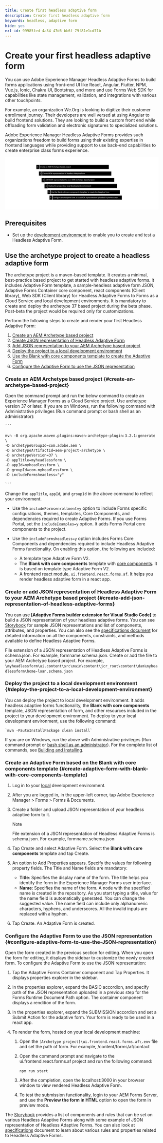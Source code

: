 ```yaml
---
title: Create first headless adaptive form
description: Create first headless adaptive form
keywords: headless, adaptive form
hide: yes
exl-id: 99985fed-4a34-47d6-bb6f-79f81e1cd71b
---
```

# Create your first headless adaptive form

You can use Adobe Experience Manager Headless Adaptive Forms to build forms applications using front-end UI like React, Angular, Flutter, NPM, Vue.js, Ionic, Chakra UI, Bootstrap, and more and use  Forms Web SDK for capabilities like state management, validation, and integrations with various other touchpoints.

For example, an organization We.Org is looking to digitize their customer enrollment journey. Their developers are well versed at using Angular to build frontend solutions. They are looking to build a custom front end while offloading form validation and electronic signatures to specialized solutions.

Adobe Experience Manager Headless Adaptive Forms provides such organizations freedom to build forms using their existing expertise in frontend languages while providing support to use back-end capabilities to create enterprise class forms experience.

<!-- >>[!VIDEO](https://video.tv.adobe.com/v/341011/) -->

![Create a Headless Adaptive Form](/help/assets/headless-forms.png)

## Prerequisites

* Set up the [development environment](setup-development-environment.md) to enable you to create and test a Headless Adaptive Form.

## Use the archetype project to create a headless adaptive form

The archetype project is a maven-based template. It creates a minimal, best-practice based project to get started with headless adaptive forms. It includes Adaptive Form template, a sample-headless adaptive form JSON, Adaptive Forms Container core component, react components (Client library), Web SDK (Client library) for Headless Adaptive Forms to Forms as a Cloud Service and local development environments. It is mandatory to create and deploy the archetype 37 based project during the beta phase. Post-beta the project would be required only for customizations. 

Perform the following steps to create and render your first Headless Adaptive Form: 

1. [Create an AEM Archetype based project](#create-an-archetype-based-project)
1. [Create JSON representation of Headless Adaptive Form](#create-add-json-representation-of-headless-adaptive-forms)
1. [Add JSON representation to your AEM Archetype based project](#create-add-json-representation-of-headless-adaptive-forms)  
1. [Deploy the project to a local development environment](#deploy-the-project-to-a-local-development-environment)
1. [Use the Blank with core components template to create the Adaptive Form](#create-adaptive-form-with-blank-with-core-components-template)
1. [Configure the Adaptive Form to use the JSON representation](configure-adaptive-form-to-use-the-JSON-representation)

### Create an AEM Archetype based project {#create-an-archetype-based-project}  

Open the command prompt and run the below command to create an Experience Manager Forms as a Cloud Service project. Use archetype version 37 or later. If you are on Windows, run the following command with Administrative privileges (Run command prompt or bash shell as an administrator):   

    ```

    mvn -B org.apache.maven.plugins:maven-archetype-plugin:3.2.1:generate \
    -D archetypeGroupId=com.adobe.aem \
    -D archetypeArtifactId=aem-project-archetype \
    -D archetypeVersion=37 \
    -D appTitle=myheadlessform \
    -D appId=myheadlessform \
    -D groupId=com.myheadlessform \
    -D includeFormsheadless="y"  

    ```

Change the `appTitle`, `appId`, and `groupId` in the above command to reflect your environment.

* Use the `includeFormsenrollment=y` option to include Forms specific configurations, themes, templates, Core Components, and dependencies required to create Adaptive Forms. If you use Forms Portal, set the `includeExamples=y` option. It adds Forms Portal core components to the project.

* Use the `includeFormsheadless=y` option includes Forms Core Components and dependencies required to include Headless Adaptive Forms functionality. On enabling this option, the following are included:  
    * A template type Adaptive Form V2.
    * The **Blank with core components** template with [core components](https://experienceleague.adobe.com/docs/experience-manager-core-components/using/introduction.html?lang=en). It is based on template type Adaptive Form V2.
    * A frontend react module, `ui.frontend.react.forms.af`. It helps you render headless adaptive form in a react app.  

### Create or add JSON representation of Headless Adaptive Form to your AEM Archetype based project {#create-add-json-representation-of-headless-adaptive-forms}

You can use **[Adaptive Forms builder extension for Visual Studio Code]** to build a JSON representation of your headless adaptive forms. You can see [Storybook](https://opensource.adobe.com/aem-forms-af-runtime/storybook/?path=/story/reference-examples--introduction) for sample JSON representations and list of components, attributes, and properties. You can also see the [specifications document](/help/assets/Headless-Adaptive-Form-Specification.pdf) for detailed information on all the components, constraints, and methods available to define Headless Adaptive Forms.

File extension of a JSON representation of Headless Adaptive Forms is schema.json. For example, formname.schema.json. Create or add the file to your AEM Archetype based project. For example, `\myheadlessform\ui.content\src\main\content\jcr_root\content\dam\myheadlessform\home-loan.schema.json`

### Deploy the project to a local development environment {#deploy-the-project-to-a-local-development-environment}

You can deploy the project to local development environment. It adds headless adaptive forms functionality, the **Blank with core components** template, JSON representation of form, and other resources included in the project to your development environment. <!-- Deploy the project to your local development environment to locally create headless adaptive forms. or deploy directly to your Forms as a Cloud Service environment. !--> To deploy to your local development environment, use the following command: 

    `mvn -PautoInstallPackage clean install`

If you are on Windows, run the above with Administrative privileges (Run command prompt or [bash shell as an administrator](https://khushwantsehgal.wordpress.com/2022/06/29/check-if-git-bash-is-running-in-administrator-mode/)). For the complete list of commands, see [Building and Installing](https://experienceleague.adobe.com/docs/experience-manager-core-components/using/developing/archetype/using.html?lang=en#building-and-installing).
    
<!-- *  To learn how to deploy code to AEM as a Cloud Service, see the video in [Deploying to AEM as a Cloud Service]https://experienceleague.adobe.com/docs/experience-manager-cloud-service/content/implementing/deploying/overview.html?lang=en#coding-against-the-right-aem-version) article : -->

### Create an Adaptive Form based on the Blank with core components template {#create-adaptive-form-with-blank-with-core-components-template}

1. Log in to your [local](http://localhost:4502/) <!-- or Forms as a Cloud Service --> development environment.

1. After you are logged in, in the upper-left corner, tap Adobe Experience Manager > Forms > Forms & Documents.  

1. Create a folder and upload JSON representation of your headless adaptive form to it.

    >[!NOTE]
    >
    >File extension of a JSON representation of Headless Adaptive Forms is schema.json. For example, formname.schema.json

1. Tap Create and select Adaptive Form. Select the **Blank with core components** template and tap Create.

1. An option to Add Properties appears. Specify the values for following property fields. The Title and Name fields are mandatory:

   * **Title**: Specifies the display name of the form. The title helps you identify the form in the Experience Manager Forms user interface.
   * **Name**: Specifies the name of the form. A node with the specified name is created in the repository. As you start typing a title, value for the name field is automatically generated. You can change the suggested value. The name field can include only alphanumeric characters, hyphens, and underscores. All the invalid inputs are replaced with a hyphen.

1. Tap Create. An Adaptive Form is created.

### Configure the Adaptive Form to use the JSON representation {#configure-adaptive-form-to-use-the-JSON-representation}

Open the form created in the previous section for editing. When you open the form for editing, it  displays the sidebar to customize the newly created form. To configure the Adaptive Form to use the JSON representation:

1. Tap the Adaptive Forms Container component and Tap Properties. It displays properties explorer in the sidebar.

1. In the properties explorer, expand the BASIC accordion, and specify path of the JSON representation uploaded in a previous step for the Forms Runtime Document Path option. The container component displays a rendition of the form.

1. In the properties explorer, expand the SUBMISSION accordion and set a Submit Action for the adaptive form. Your form is ready to be used in a react app.

1. To render the form, hosted on your local development machine:

    1. Open the `[Archetype project]\ui.frontend.react.forms.af\.env` file and set the path of form. For example, /content/forms/af/contact

    1. Open the command prompt and navigate to the ui.frontend.react.forms.af project and run the following command:

        `npm run start`

    1. After the completion, open the localhost:3000 in your browser window to view rendered Headless Adaptive Form. 
    1. To test the submission functionality, login to your AEM Forms Server, and use the **Preview the form in HTML** option to open the form in preview mode. 

The [Storybook](https://opensource.adobe.com/aem-forms-af-runtime/storybook/) provides a list of components and rules that can be set on various Headless Adaptive Forms along with some example of JSON representation of Headless Adaptive Forms. You can also look at [specifications](/help/assets/Headless-Adaptive-Form-Specification.pdf) document to learn about various rules and properties related to Headless Adaptive Forms.
